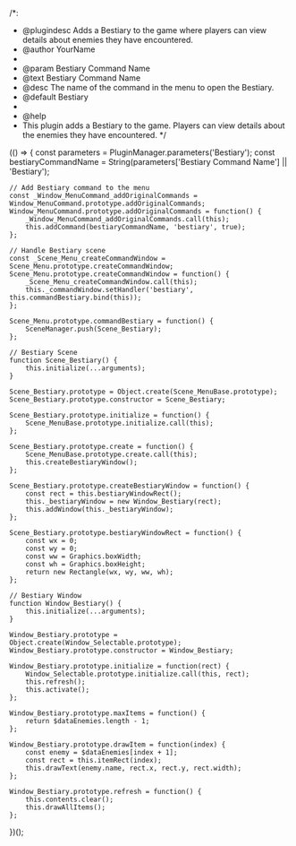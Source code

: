 /*:
 * @plugindesc Adds a Bestiary to the game where players can view details about enemies they have encountered.
 * @author YourName
 *
 * @param Bestiary Command Name
 * @text Bestiary Command Name
 * @desc The name of the command in the menu to open the Bestiary.
 * @default Bestiary
 *
 * @help
 * This plugin adds a Bestiary to the game. Players can view details about the enemies they have encountered.
 */

(() => {
    const parameters = PluginManager.parameters('Bestiary');
    const bestiaryCommandName = String(parameters['Bestiary Command Name'] || 'Bestiary');

    // Add Bestiary command to the menu
    const _Window_MenuCommand_addOriginalCommands = Window_MenuCommand.prototype.addOriginalCommands;
    Window_MenuCommand.prototype.addOriginalCommands = function() {
        _Window_MenuCommand_addOriginalCommands.call(this);
        this.addCommand(bestiaryCommandName, 'bestiary', true);
    };

    // Handle Bestiary scene
    const _Scene_Menu_createCommandWindow = Scene_Menu.prototype.createCommandWindow;
    Scene_Menu.prototype.createCommandWindow = function() {
        _Scene_Menu_createCommandWindow.call(this);
        this._commandWindow.setHandler('bestiary', this.commandBestiary.bind(this));
    };

    Scene_Menu.prototype.commandBestiary = function() {
        SceneManager.push(Scene_Bestiary);
    };

    // Bestiary Scene
    function Scene_Bestiary() {
        this.initialize(...arguments);
    }

    Scene_Bestiary.prototype = Object.create(Scene_MenuBase.prototype);
    Scene_Bestiary.prototype.constructor = Scene_Bestiary;

    Scene_Bestiary.prototype.initialize = function() {
        Scene_MenuBase.prototype.initialize.call(this);
    };

    Scene_Bestiary.prototype.create = function() {
        Scene_MenuBase.prototype.create.call(this);
        this.createBestiaryWindow();
    };

    Scene_Bestiary.prototype.createBestiaryWindow = function() {
        const rect = this.bestiaryWindowRect();
        this._bestiaryWindow = new Window_Bestiary(rect);
        this.addWindow(this._bestiaryWindow);
    };

    Scene_Bestiary.prototype.bestiaryWindowRect = function() {
        const wx = 0;
        const wy = 0;
        const ww = Graphics.boxWidth;
        const wh = Graphics.boxHeight;
        return new Rectangle(wx, wy, ww, wh);
    };

    // Bestiary Window
    function Window_Bestiary() {
        this.initialize(...arguments);
    }

    Window_Bestiary.prototype = Object.create(Window_Selectable.prototype);
    Window_Bestiary.prototype.constructor = Window_Bestiary;

    Window_Bestiary.prototype.initialize = function(rect) {
        Window_Selectable.prototype.initialize.call(this, rect);
        this.refresh();
        this.activate();
    };

    Window_Bestiary.prototype.maxItems = function() {
        return $dataEnemies.length - 1;
    };

    Window_Bestiary.prototype.drawItem = function(index) {
        const enemy = $dataEnemies[index + 1];
        const rect = this.itemRect(index);
        this.drawText(enemy.name, rect.x, rect.y, rect.width);
    };

    Window_Bestiary.prototype.refresh = function() {
        this.contents.clear();
        this.drawAllItems();
    };
})();
